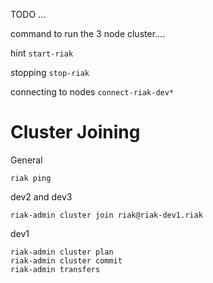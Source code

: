 

TODO ... 

command to run the 3 node cluster.... 

hint ` start-riak `


stopping `stop-riak`

connecting to nodes `connect-riak-dev*` 

# Cluster Joining 

General
```
riak ping 
```

dev2 and dev3 
```
riak-admin cluster join riak@riak-dev1.riak
```

dev1
```
riak-admin cluster plan 
riak-admin cluster commit 
riak-admin transfers
```

